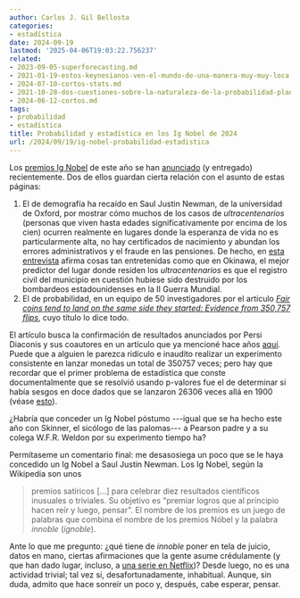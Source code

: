 ```yaml
---
author: Carlos J. Gil Bellosta
categories:
- estadística
date: 2024-09-19
lastmod: '2025-04-06T19:03:22.756237'
related:
- 2023-09-05-superforecasting.md
- 2021-01-19-estos-keynesianos-ven-el-mundo-de-una-manera-muy-muy-loca.md
- 2024-07-10-cortos-stats.md
- 2021-10-28-dos-cuestiones-sobre-la-naturaleza-de-la-probabilidad-planteadas-por-keynes-en-1921-pero-que-siguen-hoy-igual-de-vigentes.md
- 2024-06-12-cortos.md
tags:
- probabilidad
- estadística
title: Probabilidad y estadística en los Ig Nobel de 2024
url: /2024/09/19/ig-nobel-probabilidad-estadistica
---
```


Los
[premios Ig Nobel](https://en.wikipedia.org/wiki/Ig_Nobel_Prize)
de este año se han
[anunciado](https://en.wikipedia.org/wiki/List_of_Ig_Nobel_Prize_winners#2024)
(y entregado) recientemente. Dos de ellos guardan cierta relación con el asunto de estas páginas:

1. El de demografía ha recaído en Saul Justin Newman, de la universidad de Oxford, por mostrar cómo muchos de los casos de _ultracentenarios_ (personas que viven hasta edades significativamente por encima de los cien) ocurren realmente en lugares donde la esperanza de vida no es particularmente alta, no hay certificados de nacimiento y abundan los errores administrativos y el fraude en las pensiones. De hecho, en [esta entrevista](https://theconversation.com/the-data-on-extreme-human-ageing-is-rotten-from-the-inside-out-ig-nobel-winner-saul-justin-newman-239023) afirma cosas tan entretenidas como que en Okinawa, el mejor predictor del lugar donde residen los _ultracentenarios_ es que el registro civil del municipio en cuestión hubiese sido destruido por los bombardeos estadounidenses en la II Guerra Mundial.
1. El de probabilidad, en un equipo de 50 investigadores por el artículo [_Fair coins tend to land on the same side they started: Evidence from 350,757 flips_](https://arxiv.org/abs/2310.04153), cuyo título lo dice todo.

El artículo busca la confirmación de resultados anunciados por Persi Diaconis y sus coautores en un artículo que ya mencioné hace años [aquí](/2018/02/05/lanzamientos-de-moneda-no-es-azar-sino-fisica/). Puede que a alguien le parezca ridículo e inaudito realizar un experimento consistente en lanzar monedas un total de 350757 veces; pero hay que recordar que el primer problema de estadística que conste documentalmente que se resolvió usando p-valores fue el de determinar si había sesgos en doce dados que se lanzaron 26306 veces allá en 1900 (véase [esto](/2023/06/13/pearson-ordenadores/)).

¿Habría que conceder un Ig Nobel póstumo ---igual que se ha hecho este año con Skinner, el sicólogo de las palomas--- a Pearson padre y a su colega W.F.R. Weldon por su experimento tiempo ha?

Permítaseme un comentario final: me desasosiega un poco que se le haya concedido un Ig Nobel a Saul Justin Newman. Los Ig Nobel, según la Wikipedia son unos

> premios satíricos [...] para celebrar diez resultados científicos inusuales o triviales. Su objetivo es "premiar logros que al principio hacen reír y luego, pensar". El nombre de los premios es un juego de palabras que combina el nombre de los premios Nóbel y la palabra _innoble_ (_ignoble_).

Ante lo que me pregunto: ¿qué tiene de _innoble_ poner en tela de juicio, datos en mano, ciertas afirmaciones que la gente asume crédulamente (y que han dado lugar, incluso, a [una serie en Netflix](https://media.netflix.com/en/only-on-netflix/81214929))? Desde luego, no es una actividad trivial; tal vez sí, desafortunadamente, inhabitual. Aunque, sin duda, admito que hace sonreír un poco y, después, cabe esperar, pensar.